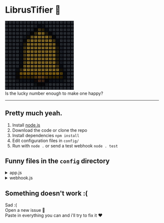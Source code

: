 # LibrusTifier 🔔
<img width=225 src="https://github.com/Dadik11/LibrusTifier/blob/main/.github/logo.png"> <br />
Is the lucky number enough to make one happy?

---

## Pretty much yeah.
1. Install [node.js](https://nodejs.org/en/download)
2. Download the code or clone the repo
3. Install dependencies `npm install`
4. Edit configuration files in `config/`
4. Run with `node .` or send a test webhook `node . test`

## Funny files in the `config` directory
<details>
<summary>app.js</summary>
<br />

```json
"librus_username": "username",
"librus_password": "password",
"port": 8080
```

**librus_username**: username (or alias) to your [librus](https://portal.librus.pl/rodzina) account <br />
**librus_password**: password <br />
**port**: port of the HTTP server. 99% of the time you won't need it, set to `0` to disable it (webhooks are going to be sent regardless) <br />
</details>

<details>
<summary>webhook.js</summary>
<br />

```json
"webhook_url": "URL",
    
"num_img": "https://cdn.dadik.lol/numerki/{NUM}.png",
"max_num": 45,
"thumbnail_img": "https://cdn.dadik.lol/numerki/live_reaction.png",
"footer_img": "https://cdn.dadik.lol/numerki/librus.png",
"color": "#00F45F",

"title": "Numer to {NUM}",

"field1": "A kiedy",
"field1_t": "Dzis! ({DATE})",

"custom": "http://127.0.0.1:8081/numerek?n={NUM}"
```

This graphic depicts it beautifully ✨ <br />
<img width=400 src="https://github.com/Dadik11/LibrusTifier/blob/main/.github/real.png"> <br />
A few words of explanation: <br />
**webhook_url**: link to the [discord webhook](https://support.discord.com/hc/en-us/articles/228383668-Intro-to-Webhooks) <br />
**num_img**: link to the big green center image <br />
**max_num**: if the lucky number is greater than this value, {NUM} will be set to 'error' (for `num_img`) <br />
**custom**: *if you don't know what does this do, set to `""`*. otherwise - besides the discord webhook, a custom GET request will be sent to the provided address <br />
<br />
[an example of files can be found here](https://cdn.dadik.lol/numerki/)

</details>

## Something doesn't work :(
Sad :( <br />
Open a new issue 🙏 <br />
Paste in everything you can and i'll try to fix it ❤️